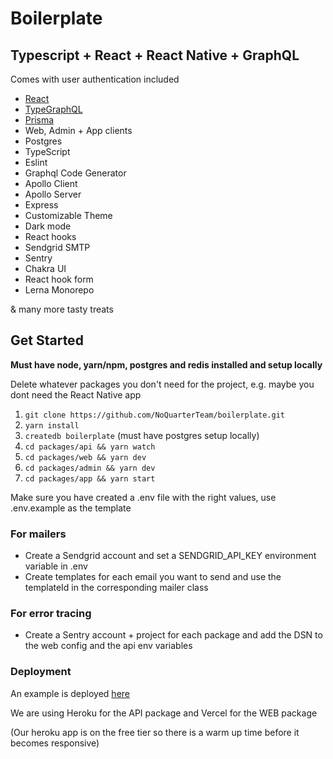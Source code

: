 # Boilerplate

## Typescript + React + React Native + GraphQL

Comes with user authentication included

- [React](https://github.com/facebook/react)
- [TypeGraphQL](https://github.com/19majkel94/type-graphql)
- [Prisma](https://www.prisma.io)
- Web, Admin + App clients
- Postgres
- TypeScript
- Eslint
- Graphql Code Generator
- Apollo Client
- Apollo Server
- Express
- Customizable Theme
- Dark mode
- React hooks
- Sendgrid SMTP
- Sentry
- Chakra UI
- React hook form
- Lerna Monorepo

& many more tasty treats

## Get Started

**Must have node, yarn/npm, postgres and redis installed and setup locally**

Delete whatever packages you don't need for the project, e.g. maybe you dont need the React Native app

1. `git clone https://github.com/NoQuarterTeam/boilerplate.git`
2. `yarn install`
3. `createdb boilerplate` (must have postgres setup locally)
4. `cd packages/api && yarn watch`
5. `cd packages/web && yarn dev`
6. `cd packages/admin && yarn dev`
7. `cd packages/app && yarn start`

Make sure you have created a .env file with the right values, use .env.example as the template

### For mailers

- Create a Sendgrid account and set a SENDGRID_API_KEY environment variable in .env
- Create templates for each email you want to send and use the templateId in the corresponding mailer class

### For error tracing

- Create a Sentry account + project for each package and add the DSN to the web config and the api env variables

### Deployment

An example is deployed [here](https://boilerplate.noquarter.co)

We are using Heroku for the API package and Vercel for the WEB package

(Our heroku app is on the free tier so there is a warm up time before it becomes responsive)
